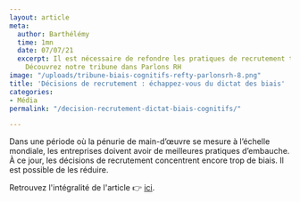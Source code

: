 ```yaml
---
layout: article
meta:
  author: Barthélémy
  time: 1mn
  date: 07/07/21
  excerpt: Il est nécessaire de refondre les pratiques de recrutement traditionnelles.
    Découvrez notre tribune dans Parlons RH
image: "/uploads/tribune-biais-cognitifs-refty-parlonsrh-8.png"
title: 'Décisions de recrutement : échappez-vous du dictat des biais'
categories:
- Média
permalink: "/decision-recrutement-dictat-biais-cognitifs/"

---
```

Dans une période où la pénurie de main-d’œuvre se mesure à l’échelle mondiale, les entreprises doivent avoir de meilleures pratiques d’embauche. À ce jour, les décisions de recrutement concentrent encore trop de biais. Il est possible de les réduire.

Retrouvez l'intégralité de l'article 👉 [ici](https://www.parlonsrh.com/media/decisions-de-recrutement-echappez-vous-du-dictat-des-biais/).